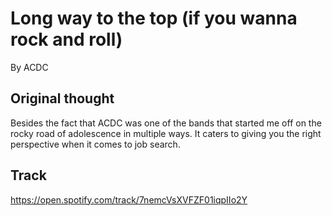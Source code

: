 # Long way to the top (if you wanna rock and roll)

By ACDC

## Original thought

Besides the fact that ACDC was one of the bands that started me off on the rocky road of adolescence in multiple ways. It caters to giving you the right perspective when it comes to job search.  

## Track    

https://open.spotify.com/track/7nemcVsXVFZF01iqpIIo2Y
